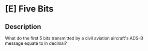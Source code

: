 # [E] Five Bits

## Description

What do the first 5 bits transmitted by a civil aviation aircraft's ADS-B message equate to in decimal?


